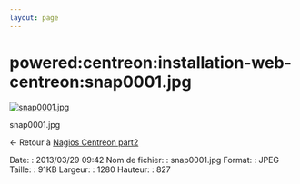 ```yaml
---
layout: page
---
```


powered:centreon:installation-web-centreon:snap0001.jpg
=======================================================

[![snap0001.jpg](../../..//assets/media/powered/centreon/installation-web-centreon/snap0001.jpg@cache=&w=900&h=581 "snap0001.jpg")](../../..//assets/media/powered/centreon/installation-web-centreon/snap0001.jpg@cache= "Afficher le fichier original")

snap0001.jpg

← Retour à [Nagios Centreon
part2](../../../../centreon/nagios-centreon-part2.html "centreon:nagios-centreon-part2")

Date:
:   2013/03/29 09:42
Nom de fichier:
:   snap0001.jpg
Format:
:   JPEG
Taille:
:   91KB
Largeur:
:   1280
Hauteur:
:   827


